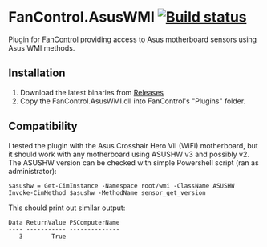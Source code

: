 # FanControl.AsusWMI [![Build status](https://ci.appveyor.com/api/projects/status/mc33hki902w421le?svg=true)](https://ci.appveyor.com/project/Mourdraug/fancontrol-asuswmi)

Plugin for [FanControl](https://github.com/Rem0o/FanControl.Releases) providing access to Asus motherboard sensors using Asus WMI methods.

## Installation

1. Download the latest binaries from [Releases](https://github.com/Mourdraug/FanControl.AsusWMI/releases)
2. Copy the FanControl.AsusWMI.dll into FanControl's "Plugins" folder.

## Compatibility 

I tested the plugin with the Asus Crosshair Hero VII (WiFi) motherboard, but it should work with any motherboard using ASUSHW v3 and possibly v2.
The ASUSHW version can be checked with simple Powershell script (ran as administrator):

```
$asushw = Get-CimInstance -Namespace root/wmi -ClassName ASUSHW
Invoke-CimMethod $asushw -MethodName sensor_get_version
```
This should print out similar output:
```
Data ReturnValue PSComputerName
---- ----------- --------------
   3        True
```
